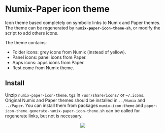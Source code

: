 # Numix-Paper icon theme
Icon theme based completely on symbolic links to Numix and Paper themes.  
The theme can be regenerated by **`numix-paper-icon-theme-sh`**, or modify the script to add others icons.

The theme contains:
  * Folder icons: grey icons from Numix (instead of yellow).
  * Panel icons: panel icons from Paper.
  * Apps icons: apps icons from Paper.
  * Rest come from Numix theme.
  
## Install
Unzip `numix-paper-icon-theme.tgz` in `/usr/share/icons/` or `~/.icons`.  
Original Numix and Paper themes should be installed in `../Numix` and `../Paper`.   You can install them from packages `numix-icon-theme` and `paper-icon-theme`.
`generate-numix-paper-icon-theme.sh` can be called for regenerate links, but not is necessary.

<p align="center"><img src="https://user-images.githubusercontent.com/32820131/79639311-6e593a00-818b-11ea-9334-e97b0ccff908.png"></p>

